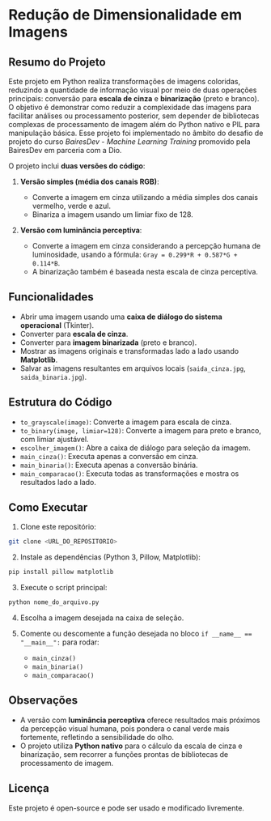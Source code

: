 # Redução de Dimensionalidade em Imagens

## Resumo do Projeto

Este projeto em Python realiza transformações de imagens coloridas, reduzindo a quantidade de informação visual por meio de duas operações principais: conversão para **escala de cinza** e **binarização** (preto e branco). O objetivo é demonstrar como reduzir a complexidade das imagens para facilitar análises ou processamento posterior, sem depender de bibliotecas complexas de processamento de imagem além do Python nativo e PIL para manipulação básica. Esse projeto foi implementado no âmbito do desafio de projeto do curso *BairesDev - Machine Learning Training* promovido pela BairesDev em parceria com a Dio.

O projeto inclui **duas versões do código**:

1. **Versão simples (média dos canais RGB)**:
    - Converte a imagem em cinza utilizando a média simples dos canais vermelho, verde e azul.
    - Binariza a imagem usando um limiar fixo de 128.
        
2. **Versão com luminância perceptiva**:    
    - Converte a imagem em cinza considerando a percepção humana de luminosidade, usando a fórmula: `Gray = 0.299*R + 0.587*G + 0.114*B`.
    - A binarização também é baseada nesta escala de cinza perceptiva.
        
## Funcionalidades

- Abrir uma imagem usando uma **caixa de diálogo do sistema operacional** (Tkinter).
- Converter para **escala de cinza**.
- Converter para **imagem binarizada** (preto e branco).
- Mostrar as imagens originais e transformadas lado a lado usando **Matplotlib**.
- Salvar as imagens resultantes em arquivos locais (`saida_cinza.jpg`, `saida_binaria.jpg`).
    

## Estrutura do Código
- `to_grayscale(image)`: Converte a imagem para escala de cinza.
- `to_binary(image, limiar=128)`: Converte a imagem para preto e branco, com limiar ajustável.
- `escolher_imagem()`: Abre a caixa de diálogo para seleção da imagem.
- `main_cinza()`: Executa apenas a conversão em cinza.
- `main_binaria()`: Executa apenas a conversão binária.
- `main_comparacao()`: Executa todas as transformações e mostra os resultados lado a lado.
## Como Executar

1. Clone este repositório:
```bash
git clone <URL_DO_REPOSITORIO>
```

2. Instale as dependências (Python 3, Pillow, Matplotlib):
```bash
pip install pillow matplotlib
```

3. Execute o script principal:
```bash
python nome_do_arquivo.py
```

4. Escolha a imagem desejada na caixa de seleção.
    
5. Comente ou descomente a função desejada no bloco `if __name__ == "__main__":` para rodar:
    - `main_cinza()`
    - `main_binaria()`
    - `main_comparacao()`
## Observações
- A versão com **luminância perceptiva** oferece resultados mais próximos da percepção visual humana, pois pondera o canal verde mais fortemente, refletindo a sensibilidade do olho.
- O projeto utiliza **Python nativo** para o cálculo da escala de cinza e binarização, sem recorrer a funções prontas de bibliotecas de processamento de imagem.
## Licença
Este projeto é open-source e pode ser usado e modificado livremente.